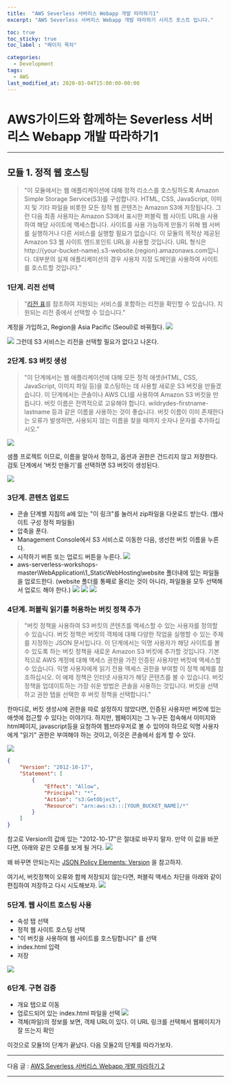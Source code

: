 ```yaml
---
title:  "AWS Severless 서버리스 Webapp 개발 따라하기1"
excerpt: "AWS Severless 서버리스 Webapp 개발 따라하기 시리즈 포스트 입니다."

toc: true
toc_sticky: true
toc_label : "페이지 목차"

categories:
  - Development
tags:
  - AWS
last_modified_at: 2020-03-04T15:00:00-00:00
---
```


# AWS가이드와 함께하는 Severless 서버리스 Webapp 개발 따라하기1
------------
## 모듈 1. 정적 웹 호스팅
> "이 모듈에서는 웹 애플리케이션에 대해 정적 리소스를 호스팅하도록 Amazon Simple Storage Service(S3)를 구성합니다.
HTML, CSS, JavaScript, 이미지 및 기타 파일을 비롯한 모든 정적 웹 콘텐츠는 Amazon S3에 저장됩니다. 그런 다음 최종 사용자는 Amazon S3에서 표시한 퍼블릭 웹 사이트 URL을 사용하여 해당 사이트에 액세스합니다. 사이트를 사용 가능하게 만들기 위해 웹 서버를 실행하거나 다른 서비스를 실행할 필요가 없습니다.
이 모듈의 목적상 제공된 Amazon S3 웹 사이트 엔드포인트 URL을 사용할 것입니다. URL 형식은 http://{your-bucket-name}.s3-website.{region}.amazonaws.com입니다. 대부분의 실제 애플리케이션의 경우 사용자 지정 도메인을 사용하여 사이트를 호스트할 것입니다."

### 1단계. 리전 선택

> "[리전 표](https://aws.amazon.com/ko/about-aws/global-infrastructure/regional-product-services/)를 참조하여 지원되는 서비스를 포함하는 리전을 확인할 수 있습니다. 지원되는 리전 중에서 선택할 수 있습니다."

계정을 가입하고, Region을 Asia Pacific (Seoul)로 바꿔줬다.
![](/assets/images/posts/Learn-AWS-Severless-Webapp/3.png)

![](/assets/images/posts/Learn-AWS-Severless-Webapp/4.png)
그런데 S3 서비스는 리전을 선택할 필요가 없다고 나온다.

### 2단계. S3 버킷 생성

> "이 단계에서는 웹 애플리케이션에 대해 모든 정적 애셋(HTML, CSS, JavaScript, 이미지 파일 등)을 호스팅하는 데 사용할 새로운 S3 버킷을 만들겠습니다. 
이 단계에서는 콘솔이나 AWS CLI를 사용하여 Amazon S3 버킷을 만듭니다. 버킷 이름은 전역적으로 고유해야 합니다. wildrydes-firstname-lastname 등과 같은 이름을 사용하는 것이 좋습니다. 버킷 이름이 이미 존재한다는 오류가 발생하면, 사용되지 않는 이름을 찾을 때까지 숫자나 문자를 추가하십시오."

![](/assets/images/posts/Learn-AWS-Severless-Webapp/5.png)

샘플 프로젝트 이므로, 이름을 알아서 정하고, 옵션과 권한은 건드리지 않고 저장한다. 검토 단계에서 '버킷 만들기'를 선택하면 S3 버킷이 생성된다.

![](/assets/images/posts/Learn-AWS-Severless-Webapp/6.png)

### 3단계. 콘텐츠 업로드

- 콘솔 단계별 지침의 a에 있는 "이 링크"를 눌러서 zip파일을 다운로드 받는다.
(웹사이트 구성 정적 파일들)
- 압축을 푼다.
- Management Console에서 S3 서비스로 이동한 다음, 생선한 버킷 이름을 누른다.
- 시작하기 버튼 또는 업로드 버튼을 누른다.
![](/assets/images/posts/Learn-AWS-Severless-Webapp/7.png)
- aws-serverless-workshops-master\WebApplication\1_StaticWebHosting\website 폴더내에 있는 파일들을 업로드한다. (website 폴더를 통째로 올리는 것이 아니라, 파일들을 모두 선택해서 업로드 해야 한다.)
![](/assets/images/posts/Learn-AWS-Severless-Webapp/8.png)
![](/assets/images/posts/Learn-AWS-Severless-Webapp/9.png)
![](/assets/images/posts/Learn-AWS-Severless-Webapp/10.png)

### 4단계. 퍼블릭 읽기를 허용하는 버킷 정책 추가

> "버킷 정책을 사용하여 S3 버킷의 콘텐츠를 액세스할 수 있는 사용자를 정의할 수 있습니다. 버킷 정책은 버킷의 객체에 대해 다양한 작업을 실행할 수 있는 주체를 지정하는 JSON 문서입니다.
이 단계에서는 익명 사용자가 해당 사이트를 볼 수 있도록 하는 버킷 정책을 새로운 Amazon S3 버킷에 추가할 것입니다. 기본적으로 AWS 계정에 대해 액세스 권한을 가진 인증된 사용자만 버킷에 액세스할 수 있습니다.
익명 사용자에게 읽기 전용 액세스 권한을 부여할 이 정책 예제를 참조하십시오. 이 예제 정책은 인터넷 사용자가 해당 콘텐츠를 볼 수 있습니다. 버킷 정책을 업데이트하는 가장 쉬운 방법은 콘솔을 사용하는 것입니다. 버킷을 선택하고 권한 탭을 선택한 후 버킷 정책을 선택합니다."

한마디로, 버킷 생성시에 권한을 따로 설정하지 않았다면, 인증된 사용자만 버킷에 있는 애셋에 접근할 수 있다는 이야기다.
하지만, 웹페이지는 그 누구든 접속해서 이미지와 html페이지, javascript등을 요청하여 웹브라우저로 볼 수 있어야 하므로 익명 사용자에게 "읽기" 권한은 부여해야 하는 것이고, 이것은 콘솔에서 쉽게 할 수 있다.

![](/assets/images/posts/Learn-AWS-Severless-Webapp/11.png)

```json
{
    "Version": "2012-10-17",
    "Statement": [
        {
            "Effect": "Allow", 
            "Principal": "*", 
            "Action": "s3:GetObject", 
            "Resource": "arn:aws:s3:::[YOUR_BUCKET_NAME]/*" 
        } 
    ] 
}
```

참고로 Version의 값에 있는 "2012-10-17"은 절대로 바꾸지 말자.
만약 이 값을 바꾼다면, 아래와 같은 오류를 보게 될 거다.
![](/assets/images/posts/Learn-AWS-Severless-Webapp/12.png)

왜 바꾸면 안되는지는 [JSON Policy Elements: Version](https://docs.aws.amazon.com/IAM/latest/UserGuide/reference_policies_elements_version.html) 을 참고하자.

여기서, 버킷정책이 오류와 함께 저장되지 않는다면, 퍼블릭 액세스 차단을 아래와 같이 편집하여 저장하고 다시 시도해보자.
![](/assets/images/posts/Learn-AWS-Severless-Webapp/13.png)

### 5단계. 웹 사이트 호스팅 사용

- 속성 탭 선택
- 정적 웹 사이트 호스팅 선택
- "이 버킷을 사용하여 웹 사이트를 호스팅합니다" 를 선택
- index.html 입력
- 저장

![](/assets/images/posts/Learn-AWS-Severless-Webapp/14.png)

### 6단계. 구현 검증

- 개요 탭으로 이동
- 업로드되어 있는 index.html 파일을 선택
![](/assets/images/posts/Learn-AWS-Severless-Webapp/15.png)
- 객체(파일)의 정보를 보면, 객체 URL이 있다. 이 URL 링크를 선택해서 웹페이지가 잘 뜨는지 확인


이것으로 모듈1의 단계가 끝났다. 다음 모듈2의 단계를 따라가보자.

------------

다음 글 : [AWS Severless 서버리스 Webapp 개발 따라하기 2](https://moon1z10.github.io/blog/Learn-AWS-Severless-Webapp-2/)

------------